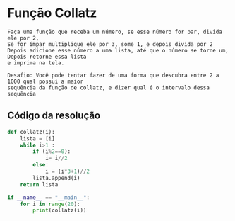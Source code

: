 # Função Collatz
    Faça uma função que receba um número, se esse número for par, divida ele por 2,
    Se for ímpar multiplique ele por 3, some 1, e depois divida por 2
    Depois adicione esse número a uma lista, até que o número se torne um, Depois retorne essa lista
    e imprima na tela.
    
    Desafio: Você pode tentar fazer de uma forma que descubra entre 2 a 1000 qual possui a maior
    sequência da função de collatz, e dizer qual é o intervalo dessa sequência


## Código da resolução

```Python
def collatz(i):
    lista = [i]
    while i>1 :
        if (i%2==0):
            i= i//2
        else:
            i = (i*3+1)//2
        lista.append(i)
    return lista

if __name__ == "__main__":
    for i in range(20):
        print(collatz(i))
```